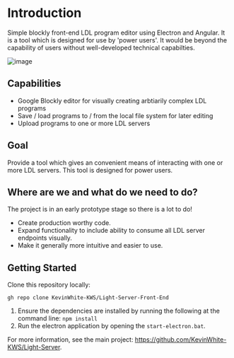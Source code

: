 # Introduction

Simple blockly front-end LDL program editor using Electron and Angular.  It is a tool which is designed for use by 'power users'.  It would be beyond the capability of users without well-developed technical capabilties.

![image](https://user-images.githubusercontent.com/54847787/220168745-83526dc7-c5a4-426c-a062-9b4a3760c0a9.png)

## Capabilities

* Google Blockly editor for visually creating arbtiarily complex LDL programs
* Save / load programs to / from the local file system for later editing
* Upload programs to one or more LDL servers

## Goal

Provide a tool which gives an convenient means of interacting with one or more LDL servers.  This tool is designed for power users.

## Where are we and what do we need to do?

The project is in an early prototype stage so there is a lot to do!

* Create production worthy code.
* Expand functionality to include ability to consume all LDL server endpoints visually.
* Make it generally more intuitive and easier to use.

## Getting Started
Clone this repository locally:

```gh repo clone KevinWhite-KWS/Light-Server-Front-End```

1. Ensure the dependencies are installed by running the following at the command line: ```npm install```
2. Run the electron application by opening the ```start-electron.bat```.



For more information, see the main project: https://github.com/KevinWhite-KWS/Light-Server.
